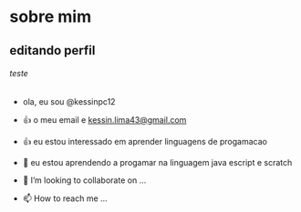# sobre mim 

## editando perfil

###### teste

- ola, eu sou @kessinpc12

- 👍 o meu email e kessin.lima43@gmail.com

- 👍 eu estou interessado em aprender linguagens de progamacao

- 🌱 eu estou aprendendo a progamar na linguagem java escript e scratch
- 💞️ I’m looking to collaborate on ...
- 📫 How to reach me ...
<!---
kessinpc12/kessinpc12 is a ✨ special ✨ repository because its `README.md` (this file) appears on your GitHub profile.
You can click the Preview link to take a look at your changes.
--->
